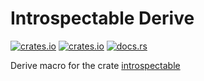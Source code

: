 # Introspectable Derive
[![crates.io](https://img.shields.io/crates/l/introspectable_derive?style=for-the-badge)](https://crates.io/crates/introspectable_derive)
[![crates.io](https://img.shields.io/crates/v/introspectable_derive?style=for-the-badge)](https://crates.io/crates/introspectable_derive)
[![docs.rs](https://img.shields.io/docsrs/introspectable_derive?style=for-the-badge)](https://docs.rs/introspectable_derive/)


Derive macro for the crate [introspectable](https://github.com/peperworx/introspectable)